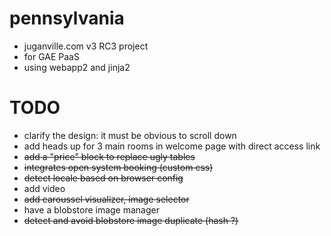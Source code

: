 pennsylvania
=====
- juganville.com v3 RC3 project
- for GAE PaaS
- using webapp2 and jinja2

TODO
=====
- clarify the design: it must be obvious to scroll down
- add heads up for 3 main rooms in welcome page with direct access link
- ~~add a "price" block to replace ugly tables~~
- ~~integrates open system booking (custom css)~~
- ~~detect locale based on browser config~~
- add video
- ~~add caroussel visualizer, image selector~~
- have a blobstore image manager
- ~~detect and avoid blobstore image duplicate (hash ?)~~
